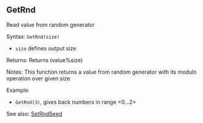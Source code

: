 ## GetRnd

Read value from random generator

Syntax: `GetRnd(size)`

* `size` defines output size

Returns: Returns (value%size)

Notes: This function returns a value from random generator with its modulo operation
over given size

Example:

* `GetRnd(3)`, gives back numbers in range <0...2>

See also: [SetRndSeed](/api-native-functions/setrndseed.md)

